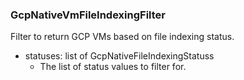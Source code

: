 ### GcpNativeVmFileIndexingFilter
Filter to return GCP VMs based on file indexing status.

- statuses: list of GcpNativeFileIndexingStatuss
  - The list of status values to filter for.
